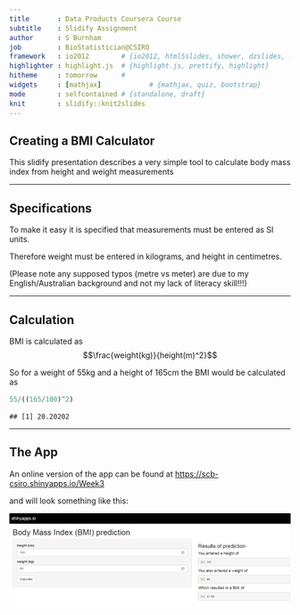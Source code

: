```yaml
---
title       : Data Products Coursera Course
subtitle    : Slidify Assignment
author      : S Burnham
job         : BioStatistician@CSIRO
framework   : io2012        # {io2012, html5slides, shower, dzslides, ...}
highlighter : highlight.js  # {highlight.js, prettify, highlight}
hitheme     : tomorrow      # 
widgets     : [mathjax]            # {mathjax, quiz, bootstrap}
mode        : selfcontained # {standalone, draft}
knit        : slidify::knit2slides
---
```




## Creating a BMI Calculator



This slidify presentation describes a very simple tool to calculate body mass index from height and weight measurements

---


## Specifications



To make it easy it is specified that measurements must be entered as SI units.



Therefore weight must be entered in kilograms, and height in centimetres. 



(Please note any supposed typos (metre vs meter) are due to my English/Australian background and not my lack of literacy skill!!!)

---

## Calculation



BMI is calculated as $$\frac{weight(kg)}{height(m)^2}$$



So for a weight of 55kg and a height of 165cm the BMI would be calculated as 




```r
55/((165/100)^2)
```

```
## [1] 20.20202
```






---

## The App

An online version of the app can be found at https://scb-csiro.shinyapps.io/Week3

and will look something like this:

<img src="./assets/img/Picture1.png" />

